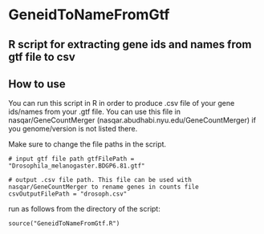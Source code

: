 # GeneidToNameFromGtf

R script for extracting gene ids and names from gtf file to csv
---
## How to use

You can run this script in R in order to produce .csv file of your gene ids/names from your .gtf file.
You can use this file in nasqar/GeneCountMerger (nasqar.abudhabi.nyu.edu/GeneCountMerger) if you genome/version is not listed there.

Make sure to change the file paths in the script.

`# input gtf file path
gtfFilePath = "Drosophila_melanogaster.BDGP6.81.gtf"`

`# output .csv file path. This file can be used with nasqar/GeneCountMerger to rename genes in counts file
csvOutputFilePath = "drosoph.csv"`

run as follows from the directory of the script:

`source("GeneidToNameFromGtf.R")`
